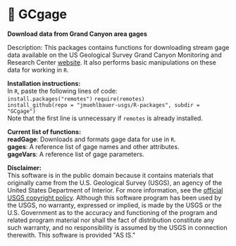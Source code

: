 # :ocean: GCgage
**Download data from Grand Canyon area gages**

Description: This packages contains functions for downloading stream gage data available on the US Geological Survey Grand Canyon Monitoring and Research Center [website](https://www.gcmrc.gov/discharge_qw_sediment/stations/GCDAMP). It also performs basic manipulations on these data for working in `R`.

__Installation instructions:__  
In `R`, paste the following lines of code:  
`install.packages("remotes")`
`require(remotes)`  
`install_github(repo = "jmuehlbauer-usgs/R-packages", subdir = "GCgage")`  
Note that the first line is unnecessary if `remotes` is already installed.

__Current list of functions:__  
__readGage__: Downloads and formats gage data for use in `R`.  
__gages__: A reference list of gage names and other attributes.  
__gageVars__: A reference list of gage parameters.

__Disclaimer:__  
This software is in the public domain because it contains materials that originally came from the U.S. Geological Survey (USGS), an agency of the United States Department of Interior. For more information, see the [official USGS copyright policy](https://www.usgs.gov/information-policies-and-instructions/copyrights-and-credits). Although this software program has been used by the USGS, no warranty, expressed or implied, is made by the USGS or the U.S. Government as to the accuracy and functioning of the program and related program material nor shall the fact of distribution constitute any such warranty, and no responsibility is assumed by the USGS in connection therewith. This software is provided "AS IS."
